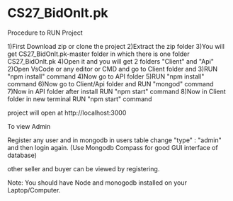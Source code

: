 # CS27_BidOnIt.pk

Procedure to RUN Project

1)First Download zip or clone the project
2)Extract the zip folder
3)You will get CS27_BidOnIt.pk-master folder in which there is one folder CS27_BidOnIt.pk
4)Open it and you will get 2 folders "Client" and "Api"
2)Open VsCode or any editor or CMD and go to Client folder and
3)RUN "npm install" command
4)Now go to API folder 
5)RUN "npm install" command
6)Now go to Client/Api folder and RUN "mongod" command
7)Now in API folder after install
RUN "npm start" command
8)Now in Client folder in new terminal 
RUN "npm start" command

project will open at
http://localhost:3000


To view Admin 

Register any user 
and in mongodb in users table
change "type" : "admin"
and then login again.
(Use Mongodb Compass for good GUI interface of database) 


other seller and buyer can be viewed by registering.

Note:
You should have Node and monogodb installed on your Laptop/Computer.
